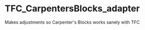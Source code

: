 TFC_CarpentersBlocks_adapter
============================

Makes adjustments so Carpenter's Blocks works sanely with TFC
